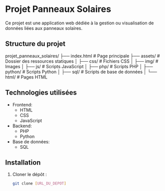 # Projet Panneaux Solaires

Ce projet est une application web dédiée à la gestion ou visualisation de données liées aux panneaux solaires.

## Structure du projet
projet_panneaux_solaires/
├── index.html # Page principale 
├── assets/ # Dossier des ressources statiques
│ ├── css/ # Fichiers CSS
│ ├── img/ # Images
│ ├── js/ # Scripts JavaScript
│ ├── php/ # Scripts PHP
│ ├── python/ # Scripts Python
│ ├── sql/ # Scripts de base de données
│ └── html/ # Pages HTML


## Technologies utilisées

- Frontend:
  - HTML
  - CSS
  - JavaScript
- Backend:
  - PHP
  - Python
- Base de données:
  - SQL

## Installation

1. Cloner le dépôt :
   ```bash
   git clone [URL_DU_DEPOT]
